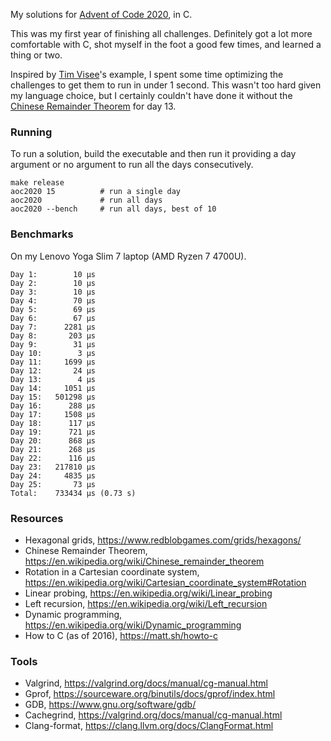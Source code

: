 My solutions for [Advent of Code 2020](https://adventofcode.com/2020), in C.

This was my first year of finishing all challenges. Definitely got a lot more comfortable with C, shot myself in the foot a good few times, and learned a thing or two.

Inspired by [Tim Visee](https://timvisee.com/blog/solving-aoc-2020-in-under-a-second/)'s example, I spent some time optimizing the challenges to get them to run in under 1 second. This wasn't too hard given my language choice, but I certainly couldn't have done it without the [Chinese Remainder Theorem](https://en.wikipedia.org/wiki/Chinese_remainder_theorem) for day 13.

### Running

To run a solution, build the executable and then run it providing a day argument or no argument to run all the days consecutively.

```
make release        
aoc2020 15          # run a single day
aoc2020             # run all days
aoc2020 --bench     # run all days, best of 10
```

### Benchmarks

On my Lenovo Yoga Slim 7 laptop (AMD Ryzen 7 4700U). 

```
Day 1:	      10 μs
Day 2:	      10 μs
Day 3:	      10 μs
Day 4:	      70 μs
Day 5:	      69 μs
Day 6:	      67 μs
Day 7:	    2281 μs
Day 8:	     203 μs
Day 9:	      31 μs
Day 10:	       3 μs
Day 11:	    1699 μs
Day 12:	      24 μs
Day 13:	       4 μs
Day 14:	    1051 μs
Day 15:	  501298 μs
Day 16:	     288 μs
Day 17:	    1508 μs
Day 18:	     117 μs
Day 19:	     721 μs
Day 20:	     868 μs
Day 21:	     268 μs
Day 22:	     116 μs
Day 23:	  217810 μs
Day 24:	    4835 μs
Day 25:	      73 μs
Total:	  733434 μs (0.73 s)
```


### Resources

- Hexagonal grids, https://www.redblobgames.com/grids/hexagons/
- Chinese Remainder Theorem, https://en.wikipedia.org/wiki/Chinese_remainder_theorem
- Rotation in a Cartesian coordinate system, https://en.wikipedia.org/wiki/Cartesian_coordinate_system#Rotation
- Linear probing, https://en.wikipedia.org/wiki/Linear_probing
- Left recursion, https://en.wikipedia.org/wiki/Left_recursion
- Dynamic programming, https://en.wikipedia.org/wiki/Dynamic_programming
- How to C (as of 2016), https://matt.sh/howto-c

### Tools

- Valgrind, https://valgrind.org/docs/manual/cg-manual.html
- Gprof, https://sourceware.org/binutils/docs/gprof/index.html
- GDB, https://www.gnu.org/software/gdb/
- Cachegrind, https://valgrind.org/docs/manual/cg-manual.html
- Clang-format, https://clang.llvm.org/docs/ClangFormat.html